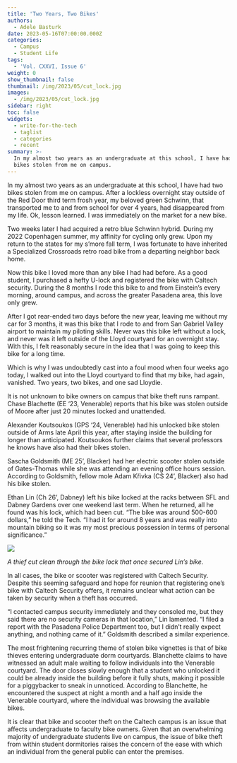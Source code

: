 ```yaml
---
title: 'Two Years, Two Bikes'
authors:
  - Adele Basturk
date: 2023-05-16T07:00:00.000Z
categories:
  - Campus
  - Student Life
tags:
  - 'Vol. CXXVI, Issue 6'
weight: 0
show_thumbnail: false
thumbnail: /img/2023/05/cut_lock.jpg
images:
  - /img/2023/05/cut_lock.jpg
sidebar: right
toc: false
widgets:
  - write-for-the-tech
  - taglist
  - categories
  - recent
summary: >-
  In my almost two years as an undergraduate at this school, I have had two
  bikes stolen from me on campus.
---
```


In my almost two years as an undergraduate at this school, I have had two bikes stolen from me on campus. After a lockless overnight stay outside of the Red Door third term frosh year, my beloved green Schwinn, that transported me to and from school for over 4 years, had disappeared from my life. Ok, lesson learned. I was immediately on the market for a new bike. 

Two weeks later I had acquired a retro blue Schwinn hybrid. During my 2022 Copenhagen summer, my affinity for cycling only grew. Upon my return to the states for my s’more fall term, I was fortunate to have inherited a Specialized Crossroads retro road bike from a departing neighbor back home. 

Now this bike I loved more than any bike I had had before. As a good student, I purchased a hefty U-lock and registered the bike with Caltech security. During the 8 months I rode this bike to and from Einstein’s every morning, around campus, and across the greater Pasadena area, this love only grew. 

After I got rear-ended two days before the new year, leaving me without my car for 3 months, it was this bike that I rode to and from San Gabriel Valley airport to maintain my piloting skills. Never was this bike left without a lock, and never was it left outside of the Lloyd courtyard for an overnight stay. With this, I felt reasonably secure in the idea that I was going to keep this bike for a long time. 

Which is why I was undoubtedly cast into a foul mood when four weeks ago today, I walked out into the Lloyd courtyard to find that my bike, had again, vanished. Two years, two bikes, and one sad Lloydie. 

It is not unknown to bike owners on campus that bike theft runs rampant. Chase Blachette (EE ‘23, Venerable) reports that his bike was stolen outside of Moore after just 20 minutes locked and unattended. 

Alexander Koutsoukos (GPS ‘24, Venerable) had his unlocked bike stolen outside of Arms late April this year, after staying inside the building for longer than anticipated. Koutsoukos further claims that several professors he knows have also had their bikes stolen. 

Sascha Goldsmith (ME 25’, Blacker) had her electric scooter stolen outside of Gates-Thomas while she was attending an evening office hours session. According to Goldsmith, fellow mole Adam Křivka (CS 24’, Blacker) also had his bike stolen. 

Ethan Lin (Ch 26’, Dabney) left his bike locked at the racks between SFL and Dabney Gardens over one weekend last term. When he returned, all he found was his lock, which had been cut. “The bike was around 500-600 dollars,” he told the Tech. “I had it for around 8 years and was really into mountain biking so it was my most precious possession in terms of personal significance.”

![](/img/2023/05/cut_lock.jpg)

*A thief cut clean through the bike lock that once secured Lin’s bike.*

In all cases, the bike or scooter was registered with Caltech Security. Despite this seeming safeguard and hope for reunion that registering one’s bike with Caltech Security offers, it remains unclear what action can be taken by security when a theft has occurred.

“I contacted campus security immediately and they consoled me, but they said there are no security cameras in that location,” Lin lamented. “I filed a report with the Pasadena Police Department too, but I didn’t really expect anything, and nothing came of it.” Goldsmith described a similar experience.

The most frightening recurring theme of stolen bike vignettes is that of bike thieves entering undergraduate dorm courtyards. Blanchette claims to have witnessed an adult male waiting to follow individuals into the Venerable courtyard. The door closes slowly enough that a student who unlocked it could be already inside the building before it fully shuts, making it possible for a piggybacker to sneak in unnoticed. According to Blanchette, he encountered the suspect at night a month and a half ago inside the Venerable courtyard, where the individual was browsing the available bikes. 

It is clear that bike and scooter theft on the Caltech campus is an issue that affects undergraduate to faculty bike owners. Given that an overwhelming majority of undergraduate students live on campus, the issue of bike theft from within student dormitories raises the concern of the ease with which an individual from the general public can enter the premises.

